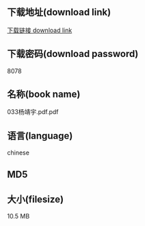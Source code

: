 ## 下载地址(download link)
[下载链接 download link](https://voluble-croquembouche-d321dc.netlify.app/?s=033%E6%9D%A8%E9%9D%96%E5%AE%87.pdf)

## 下载密码(download password)
8078

## 名称(book name)
033杨靖宇.pdf.pdf

## 语言(language)
chinese

## MD5


## 大小(filesize)
10.5 MB
